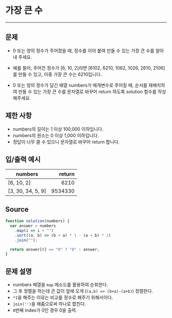 # 가장 큰 수

---

## 문제

- 0 또는 양의 정수가 주어졌을 때, 정수를 이어 붙여 만들 수 있는 가장 큰 수를 알아내 주세요.

- 예를 들어, 주어진 정수가 [6, 10, 2]라면 [6102, 6210, 1062, 1026, 2610, 2106]를 만들 수 있고, 이중 가장 큰 수는 6210입니다.

- 0 또는 양의 정수가 담긴 배열 numbers가 매개변수로 주어질 때, 순서를 재배치하여 만들 수 있는 가장 큰 수를 문자열로 바꾸어 return 하도록 solution 함수를 작성해주세요.

## 제한 사항

- numbers의 길이는 1 이상 100,000 이하입니다.
- numbers의 원소는 0 이상 1,000 이하입니다.
- 정답이 너무 클 수 있으니 문자열로 바꾸어 return 합니다.

## 입/출력 예시

| numbers           |  return |
| ----------------- | ------: |
| [6, 10, 2]        |    6210 |
| [3, 30, 34, 5, 9] | 9534330 |

## Source

```js
function solution(numbers) {
  var answer = numbers
    .map(i => i + "")
    .sort((a, b) => (b + a) * 1 - (a + b) * 1)
    .join("");

  return answer[0] == "0" ? "0" : answer;
}
```

## 문제 설명

- numbers 배열을 `map` 메소드를 활용하여 순회한다.
- 그 후 정렬을 하는데 큰 값이 앞에 오게 (`(a,b) => (b+a)-(a+b)`) 정렬한다.
- `*1`을 해주는 이유는 비교를 정수로 해주기 위해서이다.
- `join('')`을 해줌으로써 하나로 합친다.
- `0`번째 index가 0인 경우 0을 출력.
